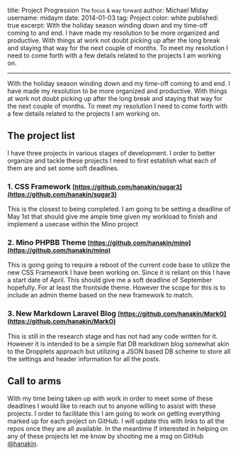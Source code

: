 title: Project Progression <small>The focus &amp; way forward</small>
author: Michael Miday
username: midaym
date: 2014-01-03
tag: Project
color: white
published: true
excerpt: With the holiday season winding down and my time-off coming to and end. I have made my resolution to be more organized and productive. With things at work not doubt picking up after the long break and staying that way for the next couple of months. To meet my resolution I need to come forth with a few details related to the projects I am working on.

---

With the holiday season winding down and my time-off coming to and end. I have made my resolution to be more organized and productive. With things at work not doubt picking up after the long break and staying that way for the next couple of months. To meet my resolution I need to come forth with a few details related to the projects I am working on.

## The project list
I have three projects in various stages of development. I order to better organize and tackle these projects I need to first establish what each of them are and set some soft deadlines.

### 1. CSS Framework <small>[https://github.com/hanakin/sugar3](https://github.com/hanakin/sugar3)</small>
This is the closest to being completed. I am going to be setting a deadline of May 1st that should give me ample time given my workload to finish and implement a usecase within the Mino project

### 2. Mino PHPBB Theme <small>[https://github.com/hanakin/mino](https://github.com/hanakin/mino)</small>
This is going going to require a reboot of the current code base to utilize the new CSS Framework I have been working on. Since it is reliant on this I have a start date of April. This should give me a soft deadline of September hopefully. For at least the frontside theme. However the scope for this is to include an admin theme based on the new framework to match.

### 3. New Markdown Laravel Blog <small>[https://github.com/hanakin/MarkO](https://github.com/hanakin/MarkO)</small>
This is still in the research stage and has not had any code written for it. However it is intended to be a simple flat DB markdown blog somewhat akin to the Dropplets approach but utilizing a JSON based DB scheme to store all the settings and header information for all the posts.

## Call to arms
With my time being taken up with work in order to meet some of these deadlines I would like to reach out to anyone willing to assist with these projects. I order to facilitate this I am going to work on getting everything marked up for each project on GitHub. I will update this with links to all the repos once they are all available. In the meantime if interested in helping on any of these projects let me know by shooting me a msg on GitHub [@hanakin](https://www.github.com/hanakin).

